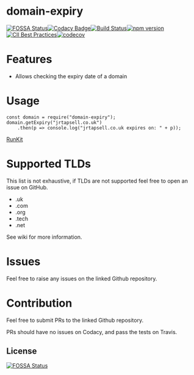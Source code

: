 # domain-expiry
[![FOSSA Status](https://app.fossa.io/api/projects/git%2Bgithub.com%2Fjrtapsell%2Fdomain-expiry.svg?type=shield)](https://app.fossa.io/projects/git%2Bgithub.com%2Fjrtapsell%2Fdomain-expiry?ref=badge_shield)[![Codacy Badge](https://api.codacy.com/project/badge/Grade/4cbab68172b64225bdb4da39d89a93ca)](https://www.codacy.com/app/jrtapsell/domain-expiry?utm_source=github.com&amp;utm_medium=referral&amp;utm_content=jrtapsell/domain-expiry&amp;utm_campaign=Badge_Grade)[![Build Status](https://travis-ci.org/jrtapsell/domain-expiry.svg?branch=master)](https://travis-ci.org/jrtapsell/domain-expiry)[![npm version](https://badge.fury.io/js/domain-expiry.svg)](https://badge.fury.io/js/domain-expiry)[![CII Best Practices](https://bestpractices.coreinfrastructure.org/projects/1824/badge)](https://bestpractices.coreinfrastructure.org/projects/1824)[![codecov](https://codecov.io/gh/jrtapsell/domain-expiry/branch/master/graph/badge.svg)](https://codecov.io/gh/jrtapsell/domain-expiry)


# Features
- Allows checking the expiry date of a domain

# Usage
    const domain = require("domain-expiry");
    domain.getExpiry("jrtapsell.co.uk")
        .then(p => console.log("jrtapsell.co.uk expires on: " + p));

[RunKit](https://runkit.com/embed/1yqqvcyhpydi)

# Supported TLDs

This list is not exhaustive, if TLDs are not supported feel free to open an issue on GitHub.

- .uk
- .com
- .org
- .tech
- .net

See wiki for more information.

# Issues

Feel free to raise any issues on the linked Github repository.

# Contribution

Feel free to submit PRs to the linked Github repository.

PRs should have no issues on Codacy, and pass the tests on Travis.

## License
[![FOSSA Status](https://app.fossa.io/api/projects/git%2Bgithub.com%2Fjrtapsell%2Fdomain-expiry.svg?type=large)](https://app.fossa.io/projects/git%2Bgithub.com%2Fjrtapsell%2Fdomain-expiry?ref=badge_large)